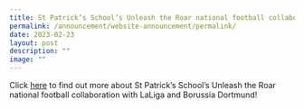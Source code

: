 ```yaml
---
title: St Patrick’s School’s Unleash the Roar national football collaboration
permalink: /announcement/website-announcement/permalink/
date: 2023-02-23
layout: post
description: ""
image: ""
---
```



Click [here](/files/SFA%20Information%20Deck.pdf) to find out more about St Patrick’s School’s Unleash the Roar national football collaboration with LaLiga and Borussia Dortmund!